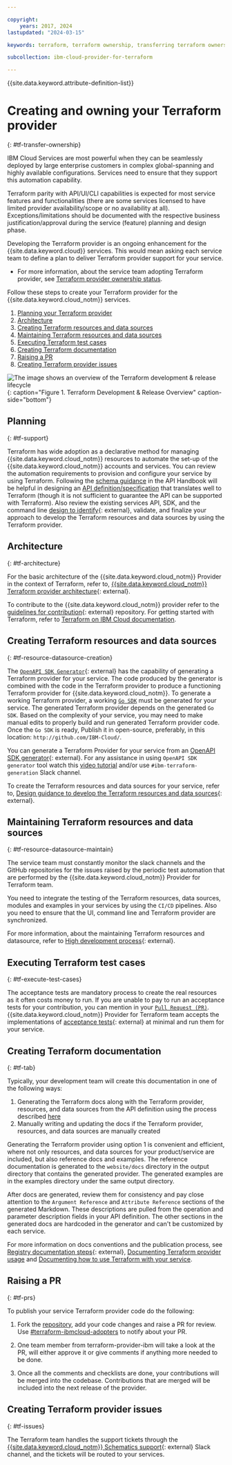 ```yaml
---

copyright: 
    years: 2017, 2024
lastupdated: "2024-03-15"

keywords: terraform, terraform ownership, transferring terraform ownership, service ownership, terraform development, terraform release

subcollection: ibm-cloud-provider-for-terraform

---
```


{{site.data.keyword.attribute-definition-list}}

# Creating and owning your Terraform provider
{: #tf-transfer-ownership}

IBM Cloud Services are most powerful when they can be seamlessly deployed by large enterprise customers in complex global-spanning and highly available configurations. Services need to ensure that they support this automation capability.

Terraform parity with API/UI/CLI capabilities is expected for most service features and functionalities (there are some services licensed to have limited provider availability/scope or no availability at all). Exceptions/limitations should be documented with the respective business justification/approval during the service (feature) planning and design phase.

Developing the Terraform provider is an ongoing enhancement for the {{site.data.keyword.cloud}} services. This would mean asking each service team to define a plan to deliver Terraform provider support for your service.

* For more information, about the service team adopting Terraform provider, see [Terraform provider ownership status](https://github.ibm.com/blueprint/terraform-getting-started/blob/master/Adopters.md).

Follow these steps to create your Terraform provider for the {{site.data.keyword.cloud_notm}} services.

1. [Planning your Terraform provider](#tf-support)
2. [Architecture](#tf-architecture)
3. [Creating Terraform resources and data sources](#tf-resource-datasource-creation)
4. [Maintaining Terraform resources and data sources](#tf-resource-datasource-maintain)
5. [Executing Terraform test cases](#tf-execute-test-cases)
6. [Creating Terraform documentation](#tf-tab)
7. [Raising a PR](#tf-prs)
8. [Creating Terraform provider issues](#tf-issues)

![The image shows an overview of the Terraform development & release lifecycle](../images/tf_release_process_v_2_0.png){: caption="Figure 1. Terraform Development & Release Overview" caption-side="bottom"}

## Planning
{: #tf-support}

Terraform has wide adoption as a declarative method for managing {{site.data.keyword.cloud_notm}} resources to automate the set-up of the {{site.data.keyword.cloud_notm}} accounts and services. You can review the automation requirements to provision and configure your service by using Terraform. Following the [schema guidance]((https://cloud.ibm.com/docs/api-handbook?topic=api-handbook-schemas)) in the API Handbook will be helpful in designing an [API definition/specification](https://test.cloud.ibm.com/docs/api-docs?topic=api-docs-get-started-api) that translates well to Terraform (though it is not sufficient to guarantee the API can be supported with Terraform).
Also review the existing services API, SDK, and the command line [design to identify](https://github.ibm.com/blueprint/terraform-getting-started/blob/master/Contribute.md#high-level-development-process){: external}, validate, and finalize your approach to develop the Terraform resources and data sources by using the Terraform provider.

## Architecture
{: #tf-architecture}

For the basic architecture of the {{site.data.keyword.cloud_notm}} Provider in the context of Terraform, refer to, [{{site.data.keyword.cloud_notm}} Terraform provider architecture](https://github.ibm.com/blueprint/terraform-getting-started/blob/master/Contribute.md#architecture){: external}.

To contribute to the {{site.data.keyword.cloud_notm}} provider refer to the [guidelines for contribution](https://github.ibm.com/blueprint/terraform-getting-started/blob/master/Contribute.md#guidelines-for-contribution){: external} repository. For getting started with Terraform, refer to [Terraform on IBM Cloud documentation](/docs/ibm-cloud-provider-for-terraform).

## Creating Terraform resources and data sources
{: #tf-resource-datasource-creation}

The [`OpenAPI SDK Generator`](https://github.ibm.com/CloudEngineering/openapi-sdkgen){: external} has the capability of generating a Terraform provider for your service. The code produced by the generator is combined with the code in the Terraform provider to produce a functioning Terraform provider for {{site.data.keyword.cloud_notm}}.  To generate a working Terraform provider, a working [`Go SDK`](https://test.cloud.ibm.com/docs/api-docs?topic=api-docs-sdk-info) must be generated for your service. The generated Terraform provider depends on the generated `Go SDK`. Based on the complexity of your service, you may need to make manual edits to properly build and run generated Terraform provider code. Once the `Go SDK` is ready, Publish it in open-source, preferably, in this location: `http://github.com/IBM-Cloud/`.

You can generate a Terraform Provider for your service from an [OpenAPI SDK generator](https://github.ibm.com/CloudEngineering/openapi-sdkgen/wiki/Terraform-Provider-Generation){: external}. For any assistance in using `OpenAPI SDK generator` tool watch this [video tutorial](https://yourlearning.ibm.com/activity/PLAN-894B3F6170DE) and/or use `#ibm-terraform-generation` Slack channel.

To create the Terraform resources and data sources for your service, refer to, [Design guidance to develop the Terraform resources and data sources](https://github.ibm.com/blueprint/terraform-getting-started/blob/master/Contribute.md#design-guidance){: external}.

## Maintaining Terraform resources and data sources
{: #tf-resource-datasource-maintain}

The service team must constantly monitor the slack channels and the GitHub repositories for the issues raised by the periodic test automation that are performed by the {{site.data.keyword.cloud_notm}} Provider for Terraform team. 

You need to integrate the testing of the Terraform resources, data sources, modules and examples in your services by using the `CI/CD` pipelines. Also you need to ensure that the UI, command line and Terraform provider are synchronized.

For more information, about the maintaining Terraform resources and datasource, refer to [High development process](https://github.ibm.com/blueprint/terraform-getting-started/blob/master/Contribute.md#high-level-development-process){: external}.

## Executing Terraform test cases
{: #tf-execute-test-cases}

The acceptance tests are mandatory process to create the real resources as it often costs money to run. If you are unable to pay to run an acceptance tests for your contribution, you can mention in your [`Pull Request (PR)`]((#tf-prs)). {{site.data.keyword.cloud_notm}} Provider for Terraform team accepts the implementations of [acceptance tests](https://github.ibm.com/blueprint/terraform-getting-started/blob/master/Contribute.md#acceptance-tests){: external} at minimal and run them for your service. 


## Creating Terraform documentation
{: #tf-tab}

Typically, your development team will create this documentation in one of the following ways:

 1. Generating the Terraform docs along with the Terraform provider, resources, and data sources from the API definition using the process described [here](#tf-resource-datasource-creation)
 2. Manually writing and updating the docs if the Terraform provider, resources, and data sources are manually created

Generating the Terraform provider using option 1 is convenient and efficient, where not only resources, and data sources for your product/service are included, but also reference docs and examples. The reference documentation is generated to the `website/docs` directory in the output directory that contains the generated provider. The generated examples are in the examples directory under the same output directory.

After docs are generated, review them for consistency and pay close attention to the `Argument Reference` and `Attribute Reference` sections of the generated Markdown. These descriptions are pulled from the operation and parameter description fields in your API definition. The other sections in the generated docs are hardcoded in the generator and can't be customized by each service.

For more information on docs conventions and the publication process, see [Registry documentation steps](https://github.ibm.com/blueprint/terraform-getting-started/blob/master/Contribute.md#documentation){: external}, [Documenting Terraform provider usage](/docs/writing?topic=writing-documenting-terraform) and [Documenting how to use Terraform with your service](/docs/writing?topic=writing-terraform-how-to).

## Raising a PR
{: #tf-prs}

To publish your service Terraform provider code do the following:
1. Fork the [repository](https://github.com/IBM-Cloud/terraform-provider-ibm), add your code changes and raise a PR for review. Use [#terraform-ibmcloud-adopters](https://ibm.enterprise.slack.com/archives/C014T9VQL5P) to notify about your PR.

2. One team member from terraform-provider-ibm will take a look at the PR, will either approve it or give comments if anything more needed to be done.

3. Once all the comments and checklists are done, your contributions will be merged into the codebase. Contributions that are merged will be included into the next release of the provider.

## Creating Terraform provider issues
{: #tf-issues}

The Terraform team handles the support tickets through the [{{site.data.keyword.cloud_notm}} Schematics support](https://github.ibm.com/blueprint/schematics-support-tickets){: external} Slack channel, and the tickets will be routed to your services.
